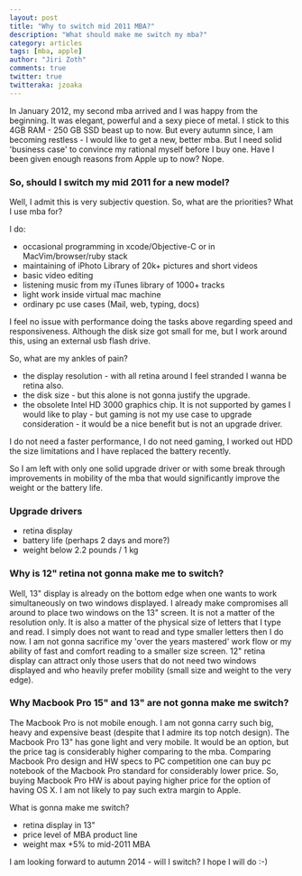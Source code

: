 ```yaml
---
layout: post
title: "Why to switch mid 2011 MBA?"
description: "What should make me switch my mba?"
category: articles
tags: [mba, apple]
author: "Jiri Zoth"
comments: true
twitter: true
twitteraka: jzoaka
---
```


In January 2012, my second mba arrived and I was happy from the beginning. It was elegant, powerful and a sexy piece of metal. I stick to this 4GB RAM - 250 GB SSD beast up to now. But every autumn since, I am becoming restless - I would like to get a new, better mba.
But I need solid 'business case' to convince my rational myself before I buy one. Have I been given enough reasons from Apple up to now? Nope.

### So, should I switch my mid 2011 for a new model?

Well, I admit this is very subjectiv question. So, what are the priorities? What I use mba for?

I do:

* occasional programming in xcode/Objective-C or in MacVim/browser/ruby stack
* maintaining of iPhoto Library of 20k+ pictures and short videos
* basic video editing
* listening music from my iTunes library of 1000+ tracks
* light work inside virtual mac machine
* ordinary pc use cases (Mail, web, typing, docs)

I feel no issue with performance doing the tasks above regarding speed and responsiveness. Although the disk size got small for me, but I work around this, using an external usb flash drive.

So, what are my ankles of pain?

* the display resolution - with all retina around I feel stranded I wanna be retina also.
* the disk size - but this alone is not gonna justify the upgrade.
* the obsolete Intel HD 3000 graphics chip. It is not supported by games I would like to play - but gaming is not my use case to upgrade consideration - it would be a nice benefit but is not an upgrade driver.

I do not need a faster performance, I do not need gaming, I worked out HDD the size limitations and I have replaced the battery recently.

So I am left with only one solid upgrade driver or with some break through improvements in mobility of the mba that would significantly improve the weight or the battery life.

### Upgrade drivers

* retina display
* battery life (perhaps 2 days and more?)
* weight below 2.2 pounds / 1 kg

### Why is 12" retina not gonna make me to switch?
Well, 13" display is already on the bottom edge when one wants to work simultaneously on two windows displayed. I already make compromises all around to place two windows on the 13" screen. It is not a matter of the resolution only. It is also a matter of the physical size of letters that I type and read. I simply does not want to read and type smaller letters then I do now.
I am not gonna sacrifice my 'over the years mastered' work flow or my ability of fast and comfort reading to a smaller size screen.
12" retina display can attract only those users that do not need two windows displayed and who heavily prefer mobility (small size and weight to the very edge).

### Why Macbook Pro 15" and 13" are not gonna make me switch?
The Macbook Pro is not mobile enough. I am not gonna carry such big, heavy and expensive beast (despite that I admire its top notch design).
The Macbook Pro 13" has gone light and very mobile. It would be an option, but the price tag is considerably higher comparing to the mba. Comparing Macbook Pro design and HW specs to PC competition one can buy pc notebook of the Macbook Pro standard for considerably lower price. So, buying Macbook Pro HW is about paying higher price for the option of having OS X. I am not likely to pay such extra margin to Apple.

What is gonna make me switch?

<div class="message">
<ul>
<li>retina display in 13"</li>
<li>price level of MBA product line</li>
<li>weight max +5% to mid-2011 MBA</li>
</ul>
</div>

I am looking forward to autumn 2014 - will I switch? I hope I will do :-)
